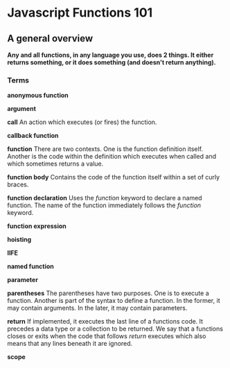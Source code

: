 # Javascript Functions 101

## A general overview

**Any and all functions, in any language you use, does 2 things. It either returns something, or it does something (and doesn't return anything).**

### Terms

**anonymous function**

**argument**

**call**
An action which executes (or fires) the function.

**callback function**

**function**
There are two contexts. One is the function definition itself. Another is the code within the definition which executes when called and which sometimes returns a value.

**function body**
Contains the code of the function itself within a set of curly braces.

**function declaration**
Uses the _function_ keyword to declare a named function. The name of the function immediately follows the _function_ keyword.

**function expression**

**hoisting**

**IIFE**

**named function**

**parameter**

**parentheses**
The parentheses have two purposes. One is to execute a function. Another is part of the syntax to define a function. In the former, it may contain arguments. In the later, it may contain parameters.

**return**
If implemented, it executes the last line of a functions code. It precedes a data type or a collection to be returned. We say that a functions closes or exits when the code that follows _return_ executes which also means that any lines beneath it are ignored.

**scope**
